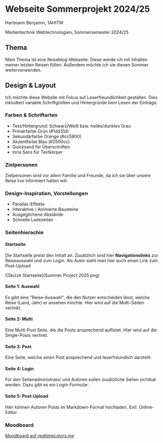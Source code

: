 # Webseite Sommerprojekt 2024/25

Hartmann Benjamin, 1AHITM

Medientechnik Webtechnologien, Sommersemester 2024/25

## Thema

Mein Thema ist eine Reiseblog-Webseite. Diese werde ich mit Inhalten meiner letzten Reisen füllen. Außerdem möchte ich sie diesen Sommer weiterverwenden.

## Design & Layout

Ich möchte diese Website mit Fokus auf Leserfreundlichkeit gestalten. Dies inkludiert variable Schriftgrößen und Hintergründe bem Lesen der Einträge.

### Farben & Schriftarten

* Text/Hintergrund: Schwarz/Weiß bzw. helles/dunkles Grau
* Primärfarbe Grün (#1dd31d)
* Sekundärfarbe Orange (#cc5800)
* Akzentfarbe Blau (#2500cc)
* Quicksand für Überschriften
* Inria Sans für Textkörper

### Zielpersonen

Zielpersonen sind vor allem Familie und Freunde, da ich sie über unsere Reise live informiert halten will.

### Design-Inspiration, Vorstellungen

* Parallax-Effekte
* Interaktive / Animierte Bausteine
* Ausgeglichene Abstände
* Schnelle Ladezeiten

### Seitenhierachie

#### Startseite

Die Startseite preist den Inhalt an. Zusätzlich sind hier **Navigationslinks** zur Reiseauswahl und zum Login. Als Autor sieht man hier auch einen Link zum Post-Upload

![Skizze Startseite](Summer Project 2025.png)

#### Seite 1: Auswahl

Es gibt eine "Reise-Auswahl", die den Nutzer entscheiden lässt, welche Reise (Land, Jahr) er ansehen möchte. Hier wird auf die Multi-Seiten verlinkt.

#### Seite 2: Multi

Eine Multi-Post Seite, die die Posts ansprechend auflistet. Hier wird auf die Single-Posts verlinkt.

#### Seite 3: Post

Eine Seite, welche _einen_ Post ansprechend und leserfreundlich darstellt.

#### Seite 4: Login

Für den Seitenadministrator und Autoren sollen zusätzliche Seiten sichtbar werden. Dazu gibt es ein Login-Formular.

#### Seite 5: Post-Upload

Hier können Autoren Posts im Markdown-Format hochladen. Evtl. Online-Editor

### Moodboard

[Moodboard auf realtimecolors.me](https://www.realtimecolors.com/?colors=17090d-fcf6f7-d53960-f08da6-f4577e&fonts=Quicksand-Inria%20Sans)
